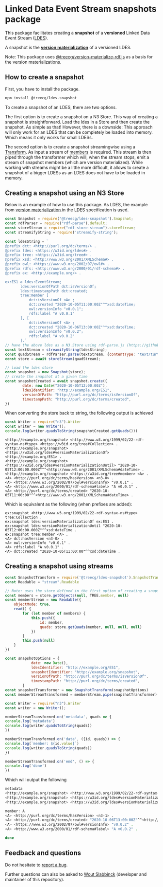 # Linked Data Event Stream snapshots package

This package facilitates creating a **snapshot** of a **versioned** Linked Data Event Stream ([LDES](https://semiceu.github.io/LinkedDataEventStreams/)). 

A snapshot is the **[version materialization](https://semiceu.github.io/LinkedDataEventStreams/#version-materializations)** of a versioned LDES.

Note: This package uses [@treecg/version-materialize-rdf.js](https://github.com/TREEcg/version-materialize-rdf.js) as a basis for the version materializations.

## How to create a snapshot

First, you have to install the package.

```bash
npm install @treecg/ldes-snapshot
```

To create a snapshot of an LDES, there are two options.

The first option is to create a snapshot on a N3 Store. This way of creating a snapshot is straightforward. Load the ldes in a Store and then create the snapshot. As simple as that!
However, there is a downside: This approach will only work for an LDES that can be completely be loaded into memory. Which means it only works for small LDESs.

The second option is to create a snapshot streamingwise using a [Transform](https://nodejs.org/api/stream.html#class-streamtransform).
As input a stream of [members](https://github.com/TREEcg/types/blob/main/lib/Member.ts) is required. This stream is then piped through the transformer which will, when the stream stops, emit a stream of snapshot members (which are version materialized).
While working with streams might be a little more difficult, it allows to create a snapshot of a bigger LDESs as an LDES does not have to be loaded in memory. 

## Creating a snapshot using an N3 Store

Below is an example of how to use this package. As LDES, the example from [version materialization ](https://semiceu.github.io/LinkedDataEventStreams/#version-materializations)in the LDES specification is used.

```javascript
const Snapshot = require('@treecg/ldes-snapshot').Snapshot;
const rdfParser = require("rdf-parse").default;
const storeStream = require("rdf-store-stream").storeStream;
const streamifyString = require('streamify-string');
    
const ldesString = `
@prefix dct: <http://purl.org/dc/terms/> .
@prefix ldes: <https://w3id.org/ldes#> .
@prefix tree: <https://w3id.org/tree#> .
@prefix xsd: <http://www.w3.org/2001/XMLSchema#> .
@prefix owl: <https://www.w3.org/2002/07/owl#> .
@prefix rdfs: <http://www.w3.org/2000/01/rdf-schema#> .
@prefix ex: <http://example.org/> .

ex:ES1 a ldes:EventStream;
       ldes:versionOfPath dct:isVersionOf;
       ldes:timestampPath dct:created;
       tree:member [
           dct:isVersionOf <A> ;
           dct:created "2020-10-05T11:00:00Z"^^xsd:dateTime;
           owl:versionInfo "v0.0.1";
           rdfs:label "A v0.0.1"
       ], [
           dct:isVersionOf <A> ;
           dct:created "2020-10-06T13:00:00Z"^^xsd:dateTime;
           owl:versionInfo "v0.0.2";
           rdfs:label "A v0.0.2"
       ].`
// have the above ldes as a N3.Store using rdf-parse.js (https://github.com/rubensworks/rdf-parse.js)
const textStream = streamifyString(ldesString);
const quadStream = rdfParser.parse(textStream, {contentType: 'text/turtle'});
const store = await storeStream(quadStream);

// load the ldes store
const snapshot = new Snapshot(store);
// create the snapshot at a given time
const snapshotCreated = await snapshot.create({
        date: new Date("2020-10-05T12:00:00Z"),
        ldesIdentifier: "http://example.org/ES1",
        versionOfPath: "http://purl.org/dc/terms/isVersionOf",
        timestampPath: "http://purl.org/dc/terms/created",
})
```

When converting the store back to string, the following output is achieved

```javascript
const Writer = require("n3").Writer
const writer = new Writer();
console.log(writer.quadsToString(snapshotCreated.getQuads()))
```

```turtle
<http://example.org/snapshot> <http://www.w3.org/1999/02/22-rdf-syntax-ns#type> <https://w3id.org/tree#Collection> .
<http://example.org/snapshot> <https://w3id.org/ldes#versionMaterializationOf> <http://example.org/ES1> .
<http://example.org/snapshot> <https://w3id.org/ldes#versionMaterializationUntil> "2020-10-05T12:00:00.000Z"^^<http://www.w3.org/2001/XMLSchema#dateTime> .
<http://example.org/snapshot> <https://w3id.org/tree#member> <A> .
<A> <http://purl.org/dc/terms/hasVersion> <n3-0> .
<A> <https://www.w3.org/2002/07/owl#versionInfo> "v0.0.1" .
<A> <http://www.w3.org/2000/01/rdf-schema#label> "A v0.0.1" .
<A> <http://purl.org/dc/terms/created> "2020-10-05T11:00:00"^^<http://www.w3.org/2001/XMLSchema#dateTime> .

```

Which is equivalent as the following (when prefixes are added):

```turtle
ex:snapshot <http://www.w3.org/1999/02/22-rdf-syntax-ns#type> tree:Collection .
ex:snapshot ldes:versionMaterializationOf ex:ES1 .
ex:snapshot ldes:versionMaterializationUntil "2020-10-05T12:00:00.000Z"^^xsd:dateTime .
ex:snapshot tree:member <A> .
<A> dct:hasVersion <n3-0> .
<A> owl:versionInfo "v0.0.1" .
<A> rdfs:label "A v0.0.1" .
<A> dct:created "2020-10-05T11:00:00"^^xsd:dateTime .
```

## Creating a snapshot using streams

```javascript
const SnapshotTransform = require('@treecg/ldes-snapshot').SnapshotTransform
const Readable = "stream".Readable

// Note: uses the store defined in the first option of creating a snapshot
const members = store.getObjects(null, TREE.member, null)
const memberStream = new Readable({
    objectMode: true,
    read() {
        for (let member of members) {
            this.push({
                id: member,
                quads: store.getQuads(member, null, null, null)
            })
        }
        this.push(null)
    }
})

const snapshotOptions = {
            date: new Date(),
            ldesIdentifier: "http://example.org/ES1",
            snapshotIdentifier: "http://example.org/snapshot",
            versionOfPath: "http://purl.org/dc/terms/isVersionOf",
            timestampPath: "http://purl.org/dc/terms/created",
        }
const snapshotTransformer = new SnapshotTransform(snapshotOptions)
const memberStreamTransformed = memberStream.pipe(snapshotTransformer)

const Writer = require("n3").Writer
const writer = new Writer();

memberStreamTransformed.on('metadata', quads => {
console.log('metadata')
console.log(writer.quadsToString(quads))
})

memberStreamTransformed.on('data', ({id, quads}) => {
console.log(`member: ${id.value}`)
console.log(writer.quadsToString(quads))
})

memberStreamTransformed.on('end', () => {
console.log('done')
})
```

Which will output the following

```bash
metadata
<http://example.org/snapshot> <http://www.w3.org/1999/02/22-rdf-syntax-ns#type> <https://w3id.org/tree#Collection> .
<http://example.org/snapshot> <https://w3id.org/ldes#versionMaterializationOf> <http://example.org/ES1> .
<http://example.org/snapshot> <https://w3id.org/ldes#versionMaterializationUntil> "2022-03-09T11:47:10.870Z"^^<http://www.w3.org/2001/XMLSchema#dateTime> .

member: A
<A> <http://purl.org/dc/terms/hasVersion> <n3-1> .
<A> <http://purl.org/dc/terms/created> "2020-10-06T13:00:00Z"^^<http://www.w3.org/2001/XMLSchema#dateTime> .
<A> <https://www.w3.org/2002/07/owl#versionInfo> "v0.0.2" .
<A> <http://www.w3.org/2000/01/rdf-schema#label> "A v0.0.2" .

done
```



## Feedback and questions

Do not hesitate to [report a bug](https://github.com/woutslabbinck/LDES-Snapshot/issues).

Further questions can also be asked to [Wout Slabbinck](mailto:wout.slabbinck@ugent.be) (developer and maintainer of this repository).
